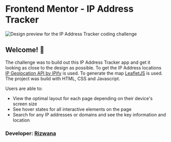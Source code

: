 # Frontend Mentor - IP Address Tracker

![Design preview for the IP Address Tracker coding challenge](./screenshot.jpg)

## Welcome! 👋

The challenge was to build out this IP Address Tracker app and get it looking as close to the design as possible. To get the IP Address locations [IP Geolocation API by IPify](https://geo.ipify.org/) is used. To generate the map [LeafletJS](https://leafletjs.com/) is used. The project was build with HTML, CSS and Javascript.

Users are able to:

- View the optimal layout for each page depending on their device's screen size
- See hover states for all interactive elements on the page
- Search for any IP addresses or domains and see the key information and location

### Developer: [Rizwana](https://github.com/RizwanaRay)

